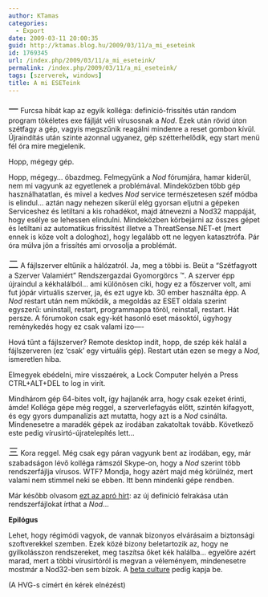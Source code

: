 ```yaml
---
author: KTamas
categories:
  - Export
date: 2009-03-11 20:00:35
guid: http://ktamas.blog.hu/2009/03/11/a_mi_eseteink
id: 1769345
url: /index.php/2009/03/11/a_mi_eseteink/
permalink: /index.php/2009/03/11/a_mi_eseteink/
tags: [szerverek, windows]
title: A mi ESETeink
---
```


<span style="font-size: 20px">一</span> Furcsa hibát kap az egyik kolléga: definíció-frissítés után random program tökéletes exe fájlját véli vírusosnak a _Nod_. Ezek után rövid úton szétfagy a gép, vagyis megszűnik reagálni mindenre a reset gombon kívül. Újraindítás után szinte azonnal ugyanez, gép szétterhelődik, egy start menü fél óra mire megjelenik. 

Hopp, mégegy gép. 

Hopp, mégegy&#8230; óbazdmeg. Felmegyünk a _Nod_ fórumjára, hamar kiderül, nem mi vagyunk az egyetlenek a problémával. Mindeközben több gép használhatatlan, és mivel a kedves _Nod_ service természetesen széf módba is elindul&#8230; aztán nagy nehezen sikerül elég gyorsan eljutni a gépeken Serviceshez és letiltani a kis rohadékot, majd átnevezni a Nod32 mappáját, hogy esélye se lehessen elindulni. Mindeközben körbejárni az összes gépet és letiltani az automatikus frissítést illetve a ThreatSense.NET-et (mert ennek is köze volt a dologhoz), hogy legalább ott ne legyen katasztrófa. Pár óra múlva jön a frissítés ami orvosolja a problémát. 

<span style="font-size: 20px">二</span> A fájlszerver eltűnik a hálózatról. Ja, meg a többi is. Beüt a &#8220;Szétfagyott a Szerver Valamiért&#8221; Rendszergazdai Gyomorgörcs &#8482;. A szerver épp újraindul a kékhalálból&#8230; ami különösen ciki, hogy ez a főszerver volt, ami fut jópár virtuális szerver, ja, és ezt ugye kb. 30 ember használta épp. A _Nod_ restart után nem működik, a megoldás az ESET oldala szerint egyszerű: uninstall, restart, programmappa töröl, reinstall, restart. Hát persze. A fórumokon csak egy-két hasonló eset másoktól, úgyhogy reménykedés hogy ez csak valami izo&#8212;- 

Hová tűnt a fájlszerver? Remote desktop indít, hopp, de szép kék halál a fájlszerveren (ez &#8216;csak&#8217; egy virtuális gép). Restart után ezen se megy a _Nod_, ismeretlen hiba. 

Elmegyek ebédelni, mire visszaérek, a Lock Computer helyén a Press CTRL+ALT+DEL to log in virít. 

Mindhárom gép 64-bites volt, így hajlanék arra, hogy csak ezeket érinti, ámde! Kolléga gépe még reggel, a szerverlefagyás előtt, szintén kifagyott, és egy gyors dumpanalízis azt mutatta, hogy azt is a _Nod_ csinálta. Mindenesetre a maradék gépek az irodában zakatoltak tovább. Következő este pedig vírusirtó-újratelepítés lett&#8230; 

<span style="font-size: 20px">三</span> Kora reggel. Még csak egy páran vagyunk bent az irodában, egy, már szabadságon lévő kolléga rámszól Skype-on, hogy a _Nod_ szerint több rendszerfájlja vírusos. WTF? Mondja, hogy azért majd még körülnéz, mert valami nem stimmel neki se ebben. Itt benn mindenki gépe rendben. 

Már később olvasom <a href="http://www.neowin.net/forum/index.php?showtopic=744544" target="_blank">ezt az apró hírt</a>: az új definíció felrakása után rendszerfájlokat írthat a _Nod_&#8230; 

**Epilógus** 

Lehet, hogy régimódi vagyok, de vannak bizonyos elvárásaim a biztonsági szoftverekkel szemben. Ezek közé bizony beletartozik az, hogy ne gyilkolásszon rendszereket, meg taszítsa őket kék halálba&#8230; egyelőre azért marad, mert a többi vírusirtóról is megvan a véleményem, mindenesetre mostmár a Nod32-ben sem bízok. A <a href="http://i.gizmodo.com/5083371/a-call-for-revolution-against-beta-culture" target="_blank">beta culture</a> pedig kapja be. 

(A HVG-s címért én kérek elnézést)
